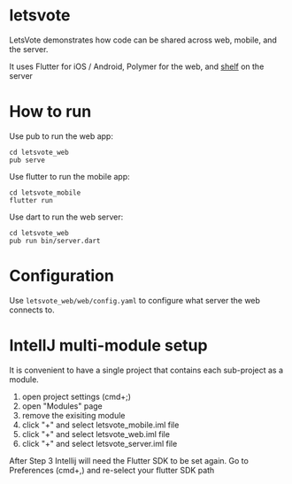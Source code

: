 # letsvote

LetsVote demonstrates how code can be shared across web, mobile, and the server.

It uses Flutter for iOS / Android, Polymer for the web, and
[shelf](https://pub.dartlang.org/packages/shelf) on the server

# How to run

Use pub to run the web app:

```
cd letsvote_web
pub serve
```

Use flutter to run the mobile app:

```
cd letsvote_mobile
flutter run
```

Use dart to run the web server:

```
cd letsvote_web
pub run bin/server.dart
```

# Configuration

Use `letsvote_web/web/config.yaml` to configure what server the web connects to.

# IntellJ multi-module setup

It is convenient to have a single project that contains each sub-project as a
module.

1. open project settings (cmd+;)
2. open "Modules" page
3. remove the exisiting module
4. click "+" and select letsvote_mobile.iml file
5. click "+" and select letsvote_web.iml file
6. click "+" and select letsvote_server.iml file


After Step 3 Intellij will need the Flutter SDK to be set again. Go to
Preferences (cmd+,) and re-select your flutter SDK path
